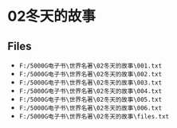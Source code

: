 # 02冬天的故事

## Files

- `F:/5000G电子书\世界名著\02冬天的故事\001.txt`
- `F:/5000G电子书\世界名著\02冬天的故事\002.txt`
- `F:/5000G电子书\世界名著\02冬天的故事\003.txt`
- `F:/5000G电子书\世界名著\02冬天的故事\004.txt`
- `F:/5000G电子书\世界名著\02冬天的故事\005.txt`
- `F:/5000G电子书\世界名著\02冬天的故事\006.txt`
- `F:/5000G电子书\世界名著\02冬天的故事\files.txt`
